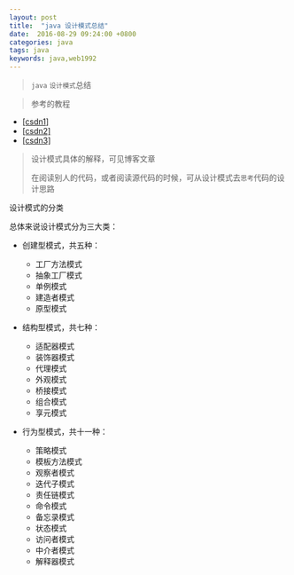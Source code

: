 ```yaml
---
layout: post
title:  "java 设计模式总结"
date:  2016-08-29 09:24:00 +0800
categories: java
tags: java
keywords: java,web1992
---
```


>`java` `设计模式`总结
>

<!--more-->

>参考的教程
>

- [[csdn1]](http://blog.csdn.net/zhangerqing/article/details/8194653)
- [[csdn2]](http://blog.csdn.net/zhangerqing/article/details/8239539)
- [[csdn3]](http://blog.csdn.net/zhangerqing/article/details/8243942)

> 设计模式具体的解释，可见博客文章
> 
> 在阅读别人的代码，或者阅读源代码的时候，可从设计模式去`思考`代码的设计思路

设计模式的分类

总体来说设计模式分为三大类：

- 创建型模式，共五种：

	- 工厂方法模式
	- 抽象工厂模式
	- 单例模式
	- 建造者模式
	- 原型模式
	
- 结构型模式，共七种：

	- 适配器模式
	- 装饰器模式
	- 代理模式
	- 外观模式
	- 桥接模式
	- 组合模式
	- 享元模式
	
- 行为型模式，共十一种：

	- 策略模式
	- 模板方法模式
	- 观察者模式
	- 迭代子模式
	- 责任链模式
	- 命令模式
	- 备忘录模式
	- 状态模式
	- 访问者模式
	- 中介者模式
	- 解释器模式